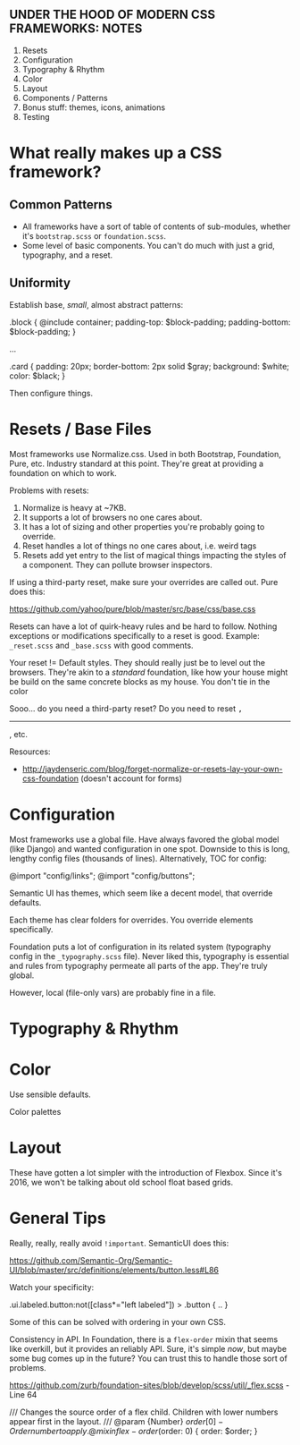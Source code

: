 UNDER THE HOOD OF MODERN CSS FRAMEWORKS: NOTES
----------------------------------------------

1. Resets
2. Configuration
3. Typography & Rhythm
4. Color
5. Layout
6. Components / Patterns
7. Bonus stuff: themes, icons, animations
8. Testing

# What really makes up a CSS framework?

## Common Patterns

* All frameworks have a sort of table of contents of sub-modules, whether it's `bootstrap.scss` or `foundation.scss`.
* Some level of basic components. You can't do much with just a grid, typography, and a reset.

## Uniformity

Establish base, *small*, almost abstract patterns:

.block {
  @include container;
  padding-top: $block-padding;
  padding-bottom: $block-padding;
}

...

.card {
  padding: 20px;
  border-bottom: 2px solid $gray;
  background: $white;
  color: $black;
}

Then configure things.

# Resets / Base Files

Most frameworks use Normalize.css. Used in both Bootstrap, Foundation, Pure, etc. Industry standard at this point. They're great at providing a foundation on which to work.

Problems with resets:

1. Normalize is heavy at ~7KB.
2. It supports a lot of browsers no one cares about.
3. It has a lot of sizing and other properties you're probably going to override.
4. Reset handles a lot of things no one cares about, i.e. weird tags
5. Resets add yet entry to the list of magical things impacting the styles of a component. They can pollute browser inspectors.

If using a third-party reset, make sure your overrides are called out. Pure does this:

https://github.com/yahoo/pure/blob/master/src/base/css/base.css

Resets can have a lot of quirk-heavy rules and be hard to follow. Nothing exceptions or modifications specifically to a reset is good. Example: `_reset.scss` and `_base.scss` with good comments.

Your reset != Default styles. They should really just be to level out the browsers. They're akin to a *standard* foundation, like how your house might be build on the same concrete blocks as my house. You don't tie in the color

Sooo... do you need a third-party reset? Do you need to reset <kbd>, <hr>, etc.

Resources:

* http://jaydenseric.com/blog/forget-normalize-or-resets-lay-your-own-css-foundation (doesn't account for forms)

# Configuration

Most frameworks use a global file. Have always favored the global model (like Django) and wanted configuration in one spot. Downside to this is long, lengthy config files (thousands of lines). Alternatively, TOC for config:

@import "config/links";
@import "config/buttons";

Semantic UI has themes, which seem like a decent model, that override defaults.

Each theme has clear folders for overrides. You override elements specifically.

Foundation puts a lot of configuration in its related system (typography config in the `_typography.scss` file). Never liked this, typography is essential and rules from typography permeate all parts of the app. They're truly global.

However, local (file-only vars) are probably fine in a file.

# Typography & Rhythm

# Color

Use sensible defaults.

Color palettes

# Layout

These have gotten a lot simpler with the introduction of Flexbox. Since it's 2016, we won't be talking about old school float based grids.


# General Tips

Really, really, really avoid `!important`. SemanticUI does this:

https://github.com/Semantic-Org/Semantic-UI/blob/master/src/definitions/elements/button.less#L86

Watch your specificity:

.ui.labeled.button:not([class*="left labeled"]) > .button { .. }

Some of this can be solved with ordering in your own CSS.

Consistency in API. In Foundation, there is a `flex-order` mixin that seems like overkill, but it provides an reliably API. Sure, it's simple *now*, but maybe some bug comes up in the future? You can trust this to handle those sort of problems.

https://github.com/zurb/foundation-sites/blob/develop/scss/util/_flex.scss - Line 64

/// Changes the source order of a flex child. Children with lower numbers appear first in the layout.
/// @param {Number} $order [0] - Order number to apply.
@mixin flex-order($order: 0) {
  order: $order;
}
